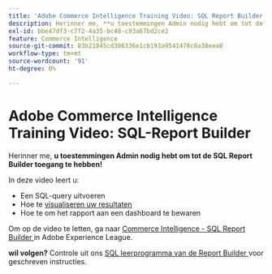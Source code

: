 ```yaml
---
title: 'Adobe Commerce Intelligence Training Video: SQL Report Builder'
description: Herinner me, **u toestemmingen Admin nodig hebt om tot de SQL Report Builder toegang te hebben!**
exl-id: bbe47df3-c7f2-4a35-bc48-c93a67bd2ce2
feature: Commerce Intelligence
source-git-commit: 83b21845cd306336e1cb193a9541478c8a38eea8
workflow-type: tm+mt
source-wordcount: '91'
ht-degree: 0%

---
```


# Adobe Commerce Intelligence Training Video: SQL-Report Builder

Herinner me, **u toestemmingen Admin nodig hebt om tot de SQL Report Builder toegang te hebben!**

In deze video leert u:

* Een SQL-query uitvoeren
* Hoe te [ visualiseren uw resultaten ](/docs/commerce-business-intelligence/mbi/tutorials/create-visuals-from-sql.html) <!-- Link fails-->
* Hoe te om het rapport aan een dashboard te bewaren

Om op de video te letten, ga naar [ Commerce Intelligence - SQL Report Builder ](/docs/commerce-learn/tutorials/business-intelligence/sql-report-builder.html) in Adobe Experience League.

**wil volgen?** Controle uit ons [ SQL leerprogramma van de Report Builder ](/docs/commerce-business-intelligence/mbi/analyze/sql/sql-rpt-bldr.html) voor geschreven instructies.
